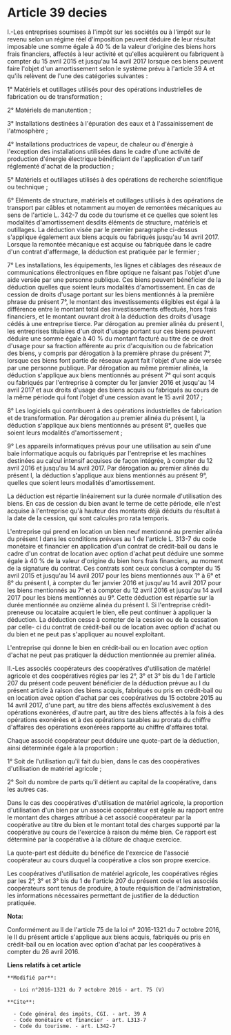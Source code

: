 # Article 39 decies

I.-Les entreprises soumises à l'impôt sur les sociétés ou à l'impôt sur le revenu selon un régime réel d'imposition peuvent
déduire de leur résultat imposable une somme égale à 40 % de la valeur d'origine des biens hors frais financiers, affectés à
leur activité et qu'elles acquièrent ou fabriquent à compter du 15 avril 2015 et jusqu'au 14 avril 2017 lorsque ces biens
peuvent faire l'objet d'un amortissement selon le système prévu à l'article 39 A et qu'ils relèvent de l'une des catégories
suivantes : 

1° Matériels et outillages utilisés pour des opérations industrielles de fabrication ou de transformation ; 

2° Matériels de manutention ; 

3° Installations destinées à l'épuration des eaux et à l'assainissement de l'atmosphère ; 

4° Installations productrices de vapeur, de chaleur ou d'énergie à l'exception des installations utilisées dans le cadre
d'une activité de production d'énergie électrique bénéficiant de l'application d'un tarif réglementé d'achat de la
production ; 

5° Matériels et outillages utilisés à des opérations de recherche scientifique ou technique ; 

6° Eléments de structure, matériels et outillages utilisés à des opérations de transport par câbles et notamment au moyen de
remontées mécaniques au sens de l'article L. 342-7 du code du tourisme et ce quelles que soient les modalités d'amortissement
desdits éléments de structure, matériels et outillages. La déduction visée par le premier paragraphe ci-dessus s'applique
également aux biens acquis ou fabriqués jusqu'au 14 avril 2017. Lorsque la remontée mécanique est acquise ou fabriquée dans
le cadre d'un contrat d'affermage, la déduction est pratiquée par le fermier ; 

7° Les installations, les équipements, les lignes et câblages des réseaux de communications électroniques en fibre optique ne
faisant pas l'objet d'une aide versée par une personne publique. Ces biens peuvent bénéficier de la déduction quelles que
soient leurs modalités d'amortissement. En cas de cession de droits d'usage portant sur les biens mentionnés à la première
phrase du présent 7°, le montant des investissements éligibles est égal à la différence entre le montant total des
investissements effectués, hors frais financiers, et le montant ouvrant droit à la déduction des droits d'usage cédés à une
entreprise tierce. Par dérogation au premier alinéa du présent I, les entreprises titulaires d'un droit d'usage portant sur
ces biens peuvent déduire une somme égale à 40 % du montant facturé au titre de ce droit d'usage pour sa fraction afférente
au prix d'acquisition ou de fabrication des biens, y compris par dérogation à la première phrase du présent 7°, lorsque ces
biens font partie de réseaux ayant fait l'objet d'une aide versée par une personne publique. Par dérogation au même premier
alinéa, la déduction s'applique aux biens mentionnés au présent 7° qui sont acquis ou fabriqués par l'entreprise à compter du
1er janvier 2016 et jusqu'au 14 avril 2017 et aux droits d'usage des biens acquis ou fabriqués au cours de la même période
qui font l'objet d'une cession avant le 15 avril 2017 ;

8° Les logiciels qui contribuent à des opérations industrielles de fabrication et de transformation. Par dérogation au
premier alinéa du présent I, la déduction s'applique aux biens mentionnés au présent 8°, quelles que soient leurs modalités
d'amortissement ; 

9° Les appareils informatiques prévus pour une utilisation au sein d'une baie informatique acquis ou fabriqués par
l'entreprise et les machines destinées au calcul intensif acquises de façon intégrée, à compter du 12 avril 2016 et jusqu'au
14 avril 2017. Par dérogation au premier alinéa du présent I, la déduction s'applique aux biens mentionnés au présent 9°,
quelles que soient leurs modalités d'amortissement.

La déduction est répartie linéairement sur la durée normale d'utilisation des biens. En cas de cession du bien avant le terme
de cette période, elle n'est acquise à l'entreprise qu'à hauteur des montants déjà déduits du résultat à la date de la
cession, qui sont calculés pro rata temporis. 

L'entreprise qui prend en location un bien neuf mentionné au premier alinéa du présent I dans les conditions prévues au 1 de
l'article L. 313-7 du code monétaire et financier en application d'un contrat de crédit-bail ou dans le cadre d'un contrat de
location avec option d'achat peut déduire une somme égale à 40 % de la valeur d'origine du bien hors frais financiers, au
moment de la signature du contrat. Ces contrats sont ceux conclus à compter du 15 avril 2015 et jusqu'au 14 avril 2017 pour
les biens mentionnés aux 1° à 6° et 8° du présent I, à compter du 1er janvier 2016 et jusqu'au 14 avril 2017 pour les biens
mentionnés au 7° et à compter du 12 avril 2016 et jusqu'au 14 avril 2017 pour les biens mentionnés au 9°. Cette déduction est
répartie sur la durée mentionnée au onzième alinéa du présent I. Si l'entreprise crédit-preneuse ou locataire acquiert le
bien, elle peut continuer à appliquer la déduction. La déduction cesse à compter de la cession ou de la cessation par celle-
ci du contrat de crédit-bail ou de location avec option d'achat ou du bien et ne peut pas s'appliquer au nouvel exploitant. 

L'entreprise qui donne le bien en crédit-bail ou en location avec option d'achat ne peut pas pratiquer la déduction
mentionnée au premier alinéa. 

II.-Les associés coopérateurs des coopératives d'utilisation de matériel agricole et des coopératives régies par les 2°, 3°
et 3° bis du 1 de l'article 207 du présent code peuvent bénéficier de la déduction prévue au I du présent article à raison
des biens acquis, fabriqués ou pris en crédit-bail ou en location avec option d'achat par ces coopératives du 15 octobre 2015
au 14 avril 2017, d'une part, au titre des biens affectés exclusivement à des opérations exonérées, d'autre part, au titre
des biens affectés à la fois à des opérations exonérées et à des opérations taxables au prorata du chiffre d'affaires des
opérations exonérées rapporté au chiffre d'affaires total. 

Chaque associé coopérateur peut déduire une quote-part de la déduction, ainsi déterminée égale à la proportion : 

1° Soit de l'utilisation qu'il fait du bien, dans le cas des coopératives d'utilisation de matériel agricole ; 

2° Soit du nombre de parts qu'il détient au capital de la coopérative, dans les autres cas. 

Dans le cas des coopératives d'utilisation de matériel agricole, la proportion d'utilisation d'un bien par un associé
coopérateur est égale au rapport entre le montant des charges attribué à cet associé coopérateur par la coopérative au titre
du bien et le montant total des charges supporté par la coopérative au cours de l'exercice à raison du même bien. Ce rapport
est déterminé par la coopérative à la clôture de chaque exercice. 

La quote-part est déduite du bénéfice de l'exercice de l'associé coopérateur au cours duquel la coopérative a clos son propre
exercice. 

Les coopératives d'utilisation de matériel agricole, les coopératives régies par les 2°, 3° et 3° bis du 1 de l'article 207
du présent code et les associés coopérateurs sont tenus de produire, à toute réquisition de l'administration, les
informations nécessaires permettant de justifier de la déduction pratiquée.

**Nota:**

Conformément au II de l'article 75 de la loi n° 2016-1321 du 7 octobre 2016, le II du présent article s'applique aux biens
acquis, fabriqués ou pris en crédit-bail ou en location avec option d'achat par les coopératives à compter du 26 avril 2016.

**Liens relatifs à cet article**

	**Modifié par**:

	  - Loi n°2016-1321 du 7 octobre 2016 - art. 75 (V)

	**Cite**:

	  - Code général des impôts, CGI. - art. 39 A
	  - Code monétaire et financier - art. L313-7
	  - Code du tourisme. - art. L342-7
